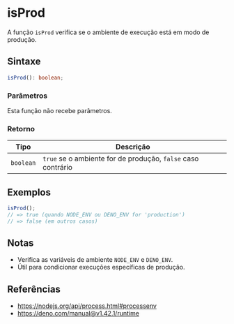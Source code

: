 # isProd

A função `isProd` verifica se o ambiente de execução está em modo de produção.

## Sintaxe

```typescript
isProd(): boolean;
```

### Parâmetros

Esta função não recebe parâmetros.

### Retorno

| Tipo       | Descrição                                                        |
| ---------- | ---------------------------------------------------------------- |
| `boolean`  | `true` se o ambiente for de produção, `false` caso contrário     |

## Exemplos

```typescript
isProd();
// => true (quando NODE_ENV ou DENO_ENV for 'production')
// => false (em outros casos)
```

## Notas

* Verifica as variáveis de ambiente `NODE_ENV` e `DENO_ENV`.
* Útil para condicionar execuções específicas de produção.

## Referências

* https://nodejs.org/api/process.html#processenv
* https://deno.com/manual@v1.42.1/runtime